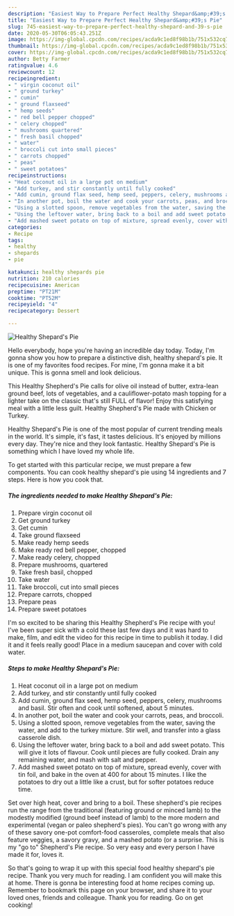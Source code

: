```yaml
---
description: "Easiest Way to Prepare Perfect Healthy Shepard&amp;#39;s Pie"
title: "Easiest Way to Prepare Perfect Healthy Shepard&amp;#39;s Pie"
slug: 745-easiest-way-to-prepare-perfect-healthy-shepard-and-39-s-pie
date: 2020-05-30T06:05:43.251Z
image: https://img-global.cpcdn.com/recipes/acda9c1ed8f98b1b/751x532cq70/healthy-shepards-pie-recipe-main-photo.jpg
thumbnail: https://img-global.cpcdn.com/recipes/acda9c1ed8f98b1b/751x532cq70/healthy-shepards-pie-recipe-main-photo.jpg
cover: https://img-global.cpcdn.com/recipes/acda9c1ed8f98b1b/751x532cq70/healthy-shepards-pie-recipe-main-photo.jpg
author: Betty Farmer
ratingvalue: 4.6
reviewcount: 12
recipeingredient:
- " virgin coconut oil"
- " ground turkey"
- " cumin"
- " ground flaxseed"
- " hemp seeds"
- " red bell pepper chopped"
- " celery chopped"
- " mushrooms quartered"
- " fresh basil chopped"
- " water"
- " broccoli cut into small pieces"
- " carrots chopped"
- " peas"
- " sweet potatoes"
recipeinstructions:
- "Heat coconut oil in a large pot on medium"
- "Add turkey, and stir constantly until fully cooked"
- "Add cumin, ground flax seed, hemp seed, peppers, celery, mushrooms and basil. Stir often and cook until softened, about 5 minutes."
- "In another pot, boil the water and cook your carrots, peas, and broccoli."
- "Using a slotted spoon, remove vegetables from the water, saving the water, and add to the turkey mixture. Stir well, and transfer into a glass casserole dish."
- "Using the leftover water, bring back to a boil and add sweet potato. This will give it lots of flavour. Cook until pieces are fully cooked. Drain any remaining water, and mash with salt and pepper."
- "Add mashed sweet potato on top of mixture, spread evenly, cover with tin foil, and bake in the oven at 400 for about 15 minutes. I like the potatoes to dry out a little like a crust, but for softer potatoes reduce time."
categories:
- Recipe
tags:
- healthy
- shepards
- pie

katakunci: healthy shepards pie 
nutrition: 210 calories
recipecuisine: American
preptime: "PT21M"
cooktime: "PT52M"
recipeyield: "4"
recipecategory: Dessert

---
```



![Healthy Shepard&#39;s Pie](https://img-global.cpcdn.com/recipes/acda9c1ed8f98b1b/751x532cq70/healthy-shepards-pie-recipe-main-photo.jpg)

Hello everybody, hope you're having an incredible day today. Today, I'm gonna show you how to prepare a distinctive dish, healthy shepard&#39;s pie. It is one of my favorites food recipes. For mine, I'm gonna make it a bit unique. This is gonna smell and look delicious.

This Healthy Shepherd&#39;s Pie calls for olive oil instead of butter, extra-lean ground beef, lots of vegetables, and a cauliflower-potato mash topping for a lighter take on the classic that&#39;s still FULL of flavor! Enjoy this satisfying meal with a little less guilt. Healthy Shepherd&#39;s Pie made with Chicken or Turkey.

Healthy Shepard&#39;s Pie is one of the most popular of current trending meals in the world. It's simple, it's fast, it tastes delicious. It's enjoyed by millions every day. They're nice and they look fantastic. Healthy Shepard&#39;s Pie is something which I have loved my whole life.


To get started with this particular recipe, we must prepare a few components. You can cook healthy shepard&#39;s pie using 14 ingredients and 7 steps. Here is how you cook that.

<!--inarticleads1-->

##### The ingredients needed to make Healthy Shepard&#39;s Pie:

1. Prepare  virgin coconut oil
1. Get  ground turkey
1. Get  cumin
1. Take  ground flaxseed
1. Make ready  hemp seeds
1. Make ready  red bell pepper, chopped
1. Make ready  celery, chopped
1. Prepare  mushrooms, quartered
1. Take  fresh basil, chopped
1. Take  water
1. Take  broccoli, cut into small pieces
1. Prepare  carrots, chopped
1. Prepare  peas
1. Prepare  sweet potatoes


I&#39;m so excited to be sharing this Healthy Shepherd&#39;s Pie recipe with you! I&#39;ve been super sick with a cold these last few days and it was hard to make, film, and edit the video for this recipe in time to publish it today. I did it and it feels really good! Place in a medium saucepan and cover with cold water. 

<!--inarticleads2-->

##### Steps to make Healthy Shepard&#39;s Pie:

1. Heat coconut oil in a large pot on medium
1. Add turkey, and stir constantly until fully cooked
1. Add cumin, ground flax seed, hemp seed, peppers, celery, mushrooms and basil. Stir often and cook until softened, about 5 minutes.
1. In another pot, boil the water and cook your carrots, peas, and broccoli.
1. Using a slotted spoon, remove vegetables from the water, saving the water, and add to the turkey mixture. Stir well, and transfer into a glass casserole dish.
1. Using the leftover water, bring back to a boil and add sweet potato. This will give it lots of flavour. Cook until pieces are fully cooked. Drain any remaining water, and mash with salt and pepper.
1. Add mashed sweet potato on top of mixture, spread evenly, cover with tin foil, and bake in the oven at 400 for about 15 minutes. I like the potatoes to dry out a little like a crust, but for softer potatoes reduce time.


Set over high heat, cover and bring to a boil. These shepherd&#39;s pie recipes run the range from the traditional (featuring ground or minced lamb) to the modestly modified (ground beef instead of lamb) to the more modern and experimental (vegan or paleo shepherd&#39;s pies). You can&#39;t go wrong with any of these savory one-pot comfort-food casseroles, complete meals that also feature veggies, a savory gravy, and a mashed potato (or a surprise. This is my &#34;go to&#34; Shepherd&#39;s Pie recipe. So very easy and every person I have made it for, loves it. 

So that's going to wrap it up with this special food healthy shepard&#39;s pie recipe. Thank you very much for reading. I am confident you will make this at home. There is gonna be interesting food at home recipes coming up. Remember to bookmark this page on your browser, and share it to your loved ones, friends and colleague. Thank you for reading. Go on get cooking!
